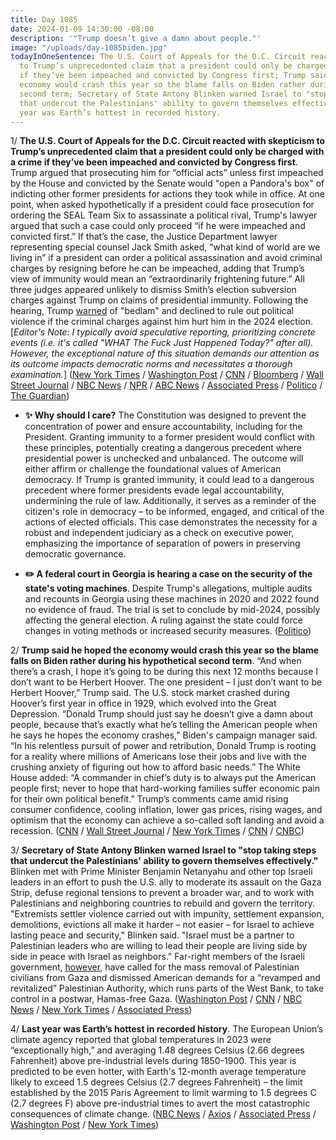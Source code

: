 ```yaml
---
title: Day 1085
date: 2024-01-09 14:30:00 -08:00
description: '"Trump doesn’t give a damn about people."'
image: "/uploads/day-1085biden.jpg"
todayInOneSentence: The U.S. Court of Appeals for the D.C. Circuit reacted with skepticism
  to Trump’s unprecedented claim that a president could only be charged with a crime
  if they’ve been impeached and convicted by Congress first; Trump said he hoped the
  economy would crash this year so the blame falls on Biden rather during his hypothetical
  second term; Secretary of State Antony Blinken warned Israel to "stop taking steps
  that undercut the Palestinians' ability to govern themselves effectively"; and last
  year was Earth’s hottest in recorded history.
---
```


1/ **The U.S. Court of Appeals for the D.C. Circuit reacted with skepticism to Trump’s unprecedented claim that a president could only be charged with a crime if they’ve been impeached and convicted by Congress first**. Trump argued that prosecuting him for “official acts” unless first impeached by the House and convicted by the Senate would "open a Pandora's box" of indicting other former presidents for actions they took while in office. At one point, when asked hypothetically if a president could face prosecution for ordering the SEAL Team Six to assassinate a political rival, Trump's lawyer argued that such a case could only proceed “if he were impeached and convicted first.” If that’s the case, the Justice Department lawyer representing special counsel Jack Smith asked, “what kind of world are we living in” if a president can order a political assassination and avoid criminal charges by resigning before he can be impeached, adding that Trump’s view of immunity would mean an “extraordinarily frightening future.” All three judges appeared unlikely to dismiss Smith’s election subversion charges against Trump on claims of presidential immunity. Following the hearing, Trump [warned](https://www.washingtonpost.com/national-security/2024/01/09/trump-comments-violence-bedlam/) of "bedlam" and declined to rule out political violence if the criminal charges against him hurt him in the 2024 election. \[*Editor's Note: I typically avoid speculative reporting, prioritizing concrete events (i.e. it's called "WHAT The Fuck Just Happened Today?" after all). However, the exceptional nature of this situation demands our attention as its outcome impacts democratic norms and necessitates a thorough examination.*\] ([New York Times](https://www.nytimes.com/live/2024/01/09/us/trump-immunity-hearing) / [Washington Post](https://www.washingtonpost.com/dc-md-va/2024/01/09/trump-immunity-case-court-arguments-jan-6/) / [CNN](https://www.cnn.com/politics/live-news/trump-court-hearing-immunity-01-09-24/index.html) / [Bloomberg](https://www.bloomberg.com/news/articles/2024-01-09/trump-lawyers-argue-election-prosecution-opens-pandora-s-box?srnd=premium&sref=MIBMEEoj) / [Wall Street Journal](https://www.wsj.com/us-news/law/donald-trumps-immunity-appeal-opens-new-campaign-front-69d7f8f2?mod=hp_lead_pos1) / [NBC News](https://www.nbcnews.com/politics/donald-trump/appeals-court-weighs-trumps-immunity-claim-election-interference-case-rcna132281) / [NPR](https://www.npr.org/2024/01/09/1222887973/trump-immunity-from-prosecution) / [ABC News](https://abcnews.go.com/US/live-updates/trump-immunity-hearing/?id=106211454) / [Associated Press](https://apnews.com/article/trump-jan-6-special-counsel-immunity-appeal-64eec975e6a602949eb4b90315239318) / [Politico](https://www.politico.com/news/2024/01/09/trumps-immunity-claim-gets-frosty-reception-at-appeals-court-00134512) / [The Guardian](https://www.theguardian.com/us-news/live/2024/jan/09/trump-immunity-hearing-jan-6-case-dc-politics-latest-updates))

* **✨ Why should I care?** The Constitution was designed to prevent the concentration of power and ensure accountability, including for the President. Granting immunity to a former president would conflict with these principles, potentially creating a dangerous precedent where presidential power is unchecked and unbalanced. The outcome will either affirm or challenge the foundational values of American democracy. If Trump is granted immunity, it could lead to a dangerous precedent where former presidents evade legal accountability, undermining the rule of law. Additionally, it serves as a reminder of the citizen's role in democracy – to be informed, engaged, and critical of the actions of elected officials. This case demonstrates the necessity for a robust and independent judiciary as a check on executive power, emphasizing the importance of separation of powers in preserving democratic governance.

* **✏️ A federal court in Georgia is hearing a case on the security of the state's voting machines**. Despite Trump's allegations, multiple audits and recounts in Georgia using these machines in 2020 and 2022 found no evidence of fraud. The trial is set to conclude by mid-2024, possibly affecting the general election. A ruling against the state could force changes in voting methods or increased security measures. ([Politico](https://www.politico.com/news/2024/01/09/georgia-court-voting-machines-trump-election-fraud-00134420))

2/ **Trump said he hoped the economy would crash this year so the blame falls on Biden rather during his hypothetical second term**. “And when there’s a crash, I hope it’s going to be during this next 12 months because I don’t want to be Herbert Hoover. The one president – I just don’t want to be Herbert Hoover,” Trump said. The U.S. stock market crashed during Hoover’s first year in office in 1929, which evolved into the Great Depression. “Donald Trump should just say he doesn’t give a damn about people, because that’s exactly what he’s telling the American people when he says he hopes the economy crashes,” Biden's campaign manager said. “In his relentless pursuit of power and retribution, Donald Trump is rooting for a reality where millions of Americans lose their jobs and live with the crushing anxiety of figuring out how to afford basic needs.” The White House added: “A commander in chief’s duty is to always put the American people first; never to hope that hard-working families suffer economic pain for their own political benefit.” Trump’s comments came amid rising consumer confidence, cooling inflation, lower gas prices, rising wages, and optimism that the economy can achieve a so-called soft landing and avoid a recession. ([CNN](https://www.cnn.com/2024/01/09/politics/biden-pounces-on-trumps-prediction-of-an-economic-crash/index.html) / [Wall Street Journal](https://www.wsj.com/politics/elections/trump-hopes-economic-crash-comes-on-bidens-watch-134105a4) / [New York Times](https://www.nytimes.com/2024/01/09/us/politics/trump-economy-biden.html) / [CNN](https://www.cnn.com/2024/01/08/politics/trump-economy-crash/index.html) / [CNBC](https://www.cnbc.com/2024/01/09/biden-slams-trump-for-hoping-the-economy-crashes-in-2024.html))

3/ **Secretary of State Antony Blinken warned Israel to "stop taking steps that undercut the Palestinians' ability to govern themselves effectively."** Blinken met with Prime Minister Benjamin Netanyahu and other top Israeli leaders in an effort to push the U.S. ally to moderate its assault on the Gaza Strip, defuse regional tensions to prevent a broader war, and to work with Palestinians and neighboring countries to rebuild and govern the territory. "Extremists settler violence carried out with impunity, settlement expansion, demolitions, evictions all make it harder – not easier – for Israel to achieve lasting peace and security," Blinken said. "Israel must be a partner to Palestinian leaders who are willing to lead their people are living side by side in peace with Israel as neighbors." Far-right members of the Israeli government, [however](https://www.washingtonpost.com/world/2024/01/09/israel-gaza-hamas-blinken/), have called for the mass removal of Palestinian civilians from Gaza and dismissed American demands for a “revamped and revitalized” Palestinian Authority, which runs parts of the West Bank, to take control in a postwar, Hamas-free Gaza. ([Washington Post](https://www.washingtonpost.com/world/2024/01/09/israel-hamas-war-news-gaza-palestine-updates/) / [CNN](https://www.cnn.com/middleeast/live-news/israel-hamas-war-gaza-news-01-09-24/index.html) / [NBC News](https://www.nbcnews.com/news/world/live-blog/israel-hamas-war-live-updates-rcna132987) / [New York Times](https://www.nytimes.com/live/2024/01/09/world/israel-hamas-war-gaza-news) / [Associated Press](https://apnews.com/article/israel-hamas-war-news-01-09-2024-017066376ac06026622ee0b83dc2b65e))

4/ **Last year was Earth’s hottest in recorded history**. The European Union’s climate agency reported that global temperatures in 2023 were “exceptionally high,” and averaging 1.48 degrees Celsius (2.66 degrees Fahrenheit) above pre-industrial levels during 1850-1900. This year is predicted to be even hotter, with Earth's 12-month average temperature likely to exceed 1.5 degrees Celsius (2.7 degrees Fahrenheit) – the limit established by the 2015 Paris Agreement to limit warming to 1.5 degrees C (2.7 degrees F) above pre-industrial times to avert the most catastrophic consequences of climate change. ([NBC News](https://www.nbcnews.com/science/science-news/earth-just-hottest-year-ever-recorded-far-rcna133018) / [Axios](https://www.axios.com/2024/01/09/earth-2023-hottest-year-neared-paris-target) / [Associated Press](https://apnews.com/article/climate-change-warming-heating-earth-europe-copernicus-60eb12d11b7e5f694848673bb58512d3) / [Washington Post](https://www.washingtonpost.com/climate-environment/2024/01/09/record-hot-year-2023-global-temperatures/) / [New York Times](https://www.nytimes.com/2024/01/09/climate/2023-warmest-year-record.html))